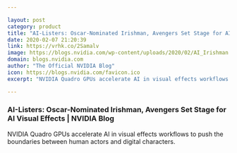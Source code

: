 ```yaml
---

layout: post
category: product
title: "AI-Listers: Oscar-Nominated Irishman, Avengers Set Stage for AI Visual Effects"
date: 2020-02-07 21:20:39
link: https://vrhk.co/2Samalv
image: https://blogs.nvidia.com/wp-content/uploads/2020/02/AI_Irishman.jpg
domain: blogs.nvidia.com
author: "The Official NVIDIA Blog"
icon: https://blogs.nvidia.com/favicon.ico
excerpt: "NVIDIA Quadro GPUs accelerate AI in visual effects workflows to push the boundaries between human actors and digital characters."

---
```


### AI-Listers: Oscar-Nominated Irishman, Avengers Set Stage for AI Visual Effects | NVIDIA Blog

NVIDIA Quadro GPUs accelerate AI in visual effects workflows to push the boundaries between human actors and digital characters.